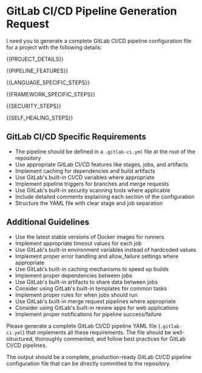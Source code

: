 # GitLab CI/CD Pipeline Generation Request

I need you to generate a complete GitLab CI/CD pipeline configuration file for a project with the following details:

{{PROJECT_DETAILS}}

{{PIPELINE_FEATURES}}

{{LANGUAGE_SPECIFIC_STEPS}}

{{FRAMEWORK_SPECIFIC_STEPS}}

{{SECURITY_STEPS}}

{{SELF_HEALING_STEPS}}

## GitLab CI/CD Specific Requirements
- The pipeline should be defined in a `.gitlab-ci.yml` file at the root of the repository
- Use appropriate GitLab CI/CD features like stages, jobs, and artifacts
- Implement caching for dependencies and build artifacts
- Use GitLab's built-in CI/CD variables where appropriate
- Implement pipeline triggers for branches and merge requests
- Use GitLab's built-in security scanning tools where applicable
- Include detailed comments explaining each section of the configuration
- Structure the YAML file with clear stage and job separation

## Additional Guidelines
- Use the latest stable versions of Docker images for runners
- Implement appropriate timeout values for each job
- Use GitLab's built-in environment variables instead of hardcoded values
- Implement proper error handling and allow_failure settings where appropriate
- Use GitLab's built-in caching mechanisms to speed up builds
- Implement proper dependencies between jobs
- Use GitLab's built-in artifacts to share data between jobs
- Consider using GitLab's built-in templates for common tasks
- Implement proper rules for when jobs should run
- Use GitLab's built-in merge request pipelines where appropriate
- Consider using GitLab's built-in review apps for web applications
- Implement proper notifications for pipeline success/failure

Please generate a complete GitLab CI/CD pipeline YAML file (`.gitlab-ci.yml`) that implements all these requirements. The file should be well-structured, thoroughly commented, and follow best practices for GitLab CI/CD pipelines.

The output should be a complete, production-ready GitLab CI/CD pipeline configuration file that can be directly committed to the repository.
